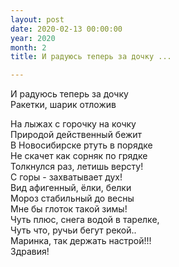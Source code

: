 ```yaml
---
layout: post
date: 2020-02-13 00:00:00
year: 2020
month: 2
title: И радуюсь теперь за дочку ...

---
```

И радуюсь теперь за дочку <br/>
Ракетки, шарик отложив <br/>
<!--more-->
На лыжах с горочку на кочку <br/>
Природой действенный бежит <br/>
В Новосибирске ртуть в порядке <br/>
Не скачет как сорняк по грядке <br/>
Толкнулся раз, летишь версту! <br/>
С горы - захватывает дух!<br/>
Вид афигенный, ёлки,  белки <br/>
Мороз стабильный до весны<br/>
Мне бы глоток такой  зимы! <br/>
Чуть плюс, снега водой в тарелке, <br/>
Чуть что,  ручьи бегут рекой.. <br/>
Маринка, так держать настрой!!! <br/>
Здравия!<br/>